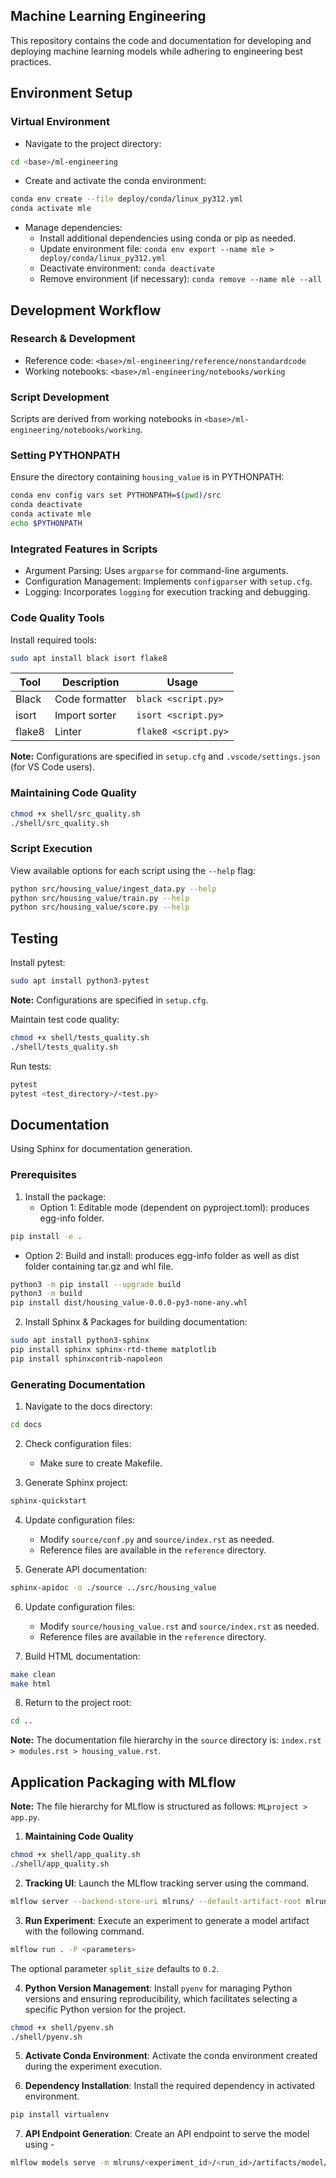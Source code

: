 ## Machine Learning Engineering

This repository contains the code and documentation for developing and deploying machine learning models while adhering to engineering best practices.

## Environment Setup

### Virtual Environment

- Navigate to the project directory:

```bash
cd <base>/ml-engineering
```

- Create and activate the conda environment:

```bash
conda env create --file deploy/conda/linux_py312.yml
conda activate mle
```

- Manage dependencies:
  - Install additional dependencies using conda or pip as needed.
  - Update environment file: `conda env export --name mle > deploy/conda/linux_py312.yml`
  - Deactivate environment: `conda deactivate`
  - Remove environment (if necessary): `conda remove --name mle --all`

## Development Workflow

### Research & Development

- Reference code: `<base>/ml-engineering/reference/nonstandardcode`
- Working notebooks: `<base>/ml-engineering/notebooks/working`

### Script Development

Scripts are derived from working notebooks in `<base>/ml-engineering/notebooks/working`.

### Setting PYTHONPATH

Ensure the directory containing `housing_value` is in PYTHONPATH:

```bash
conda env config vars set PYTHONPATH=$(pwd)/src
conda deactivate
conda activate mle
echo $PYTHONPATH
```

### Integrated Features in Scripts

- Argument Parsing: Uses `argparse` for command-line arguments.
- Configuration Management: Implements `configparser` with `setup.cfg`.
- Logging: Incorporates `logging` for execution tracking and debugging.

### Code Quality Tools

Install required tools:

```bash
sudo apt install black isort flake8
```

| Tool   | Description     | Usage             |
|--------|-----------------|-------------------|
| Black  | Code formatter  | `black <script.py>` |
| isort  | Import sorter   | `isort <script.py>` |
| flake8 | Linter          | `flake8 <script.py>` |

**Note:** Configurations are specified in `setup.cfg` and `.vscode/settings.json` (for VS Code users).

### Maintaining Code Quality

```bash
chmod +x shell/src_quality.sh
./shell/src_quality.sh
```

### Script Execution

View available options for each script using the `--help` flag:

```bash
python src/housing_value/ingest_data.py --help
python src/housing_value/train.py --help
python src/housing_value/score.py --help
```

## Testing 

Install pytest:

```bash
sudo apt install python3-pytest
```

**Note:** Configurations are specified in `setup.cfg`.

Maintain test code quality:

```bash
chmod +x shell/tests_quality.sh
./shell/tests_quality.sh
```

Run tests:

```bash
pytest
pytest <test_directory>/<test.py>
```

## Documentation

Using Sphinx for documentation generation.

### Prerequisites

1. Install the package:
   - Option 1: Editable mode (dependent on pyproject.toml): produces egg-info folder.

```bash
pip install -e .
```

   - Option 2: Build and install: produces egg-info folder as well as dist folder containing tar.gz and whl file.

```bash
python3 -m pip install --upgrade build
python3 -m build
pip install dist/housing_value-0.0.0-py3-none-any.whl
```

2. Install Sphinx & Packages for building documentation:

```bash
sudo apt install python3-sphinx
pip install sphinx sphinx-rtd-theme matplotlib
pip install sphinxcontrib-napoleon
```

### Generating Documentation

1. Navigate to the docs directory:

```bash
cd docs
```

2. Check configuration files:
   - Make sure to create Makefile.

3. Generate Sphinx project:

```bash
sphinx-quickstart
```

4. Update configuration files:
   - Modify `source/conf.py` and `source/index.rst` as needed.
   - Reference files are available in the `reference` directory.

5. Generate API documentation:

```bash
sphinx-apidoc -o ./source ../src/housing_value
```

6. Update configuration files:
   - Modify `source/housing_value.rst` and `source/index.rst` as needed.
   - Reference files are available in the `reference` directory.

7. Build HTML documentation:

```bash
make clean
make html
```

8. Return to the project root:

```bash
cd ..
```

**Note:** The documentation file hierarchy in the `source` directory is: `index.rst > modules.rst > housing_value.rst`.

## Application Packaging with MLflow

**Note:** The file hierarchy for MLflow is structured as follows: `MLproject > app.py`.

1. **Maintaining Code Quality**

```bash
chmod +x shell/app_quality.sh
./shell/app_quality.sh
   ```

2. **Tracking UI**: Launch the MLflow tracking server using the command.

```bash
mlflow server --backend-store-uri mlruns/ --default-artifact-root mlruns/ --host 127.0.0.1 --port 5000
   ```

3. **Run Experiment**: Execute an experiment to generate a model artifact with the following command.

```bash
mlflow run . -P <parameters>
```

The optional parameter `split_size` defaults to `0.2`.

4. **Python Version Management**: Install `pyenv` for managing Python versions and ensuring reproducibility, which facilitates selecting a specific Python version for the project.

```bash
chmod +x shell/pyenv.sh
./shell/pyenv.sh
```

5. **Activate Conda Environment**: Activate the conda environment created during the experiment execution.

6. **Dependency Installation**: Install the required dependency in activated environment.
```bash
pip install virtualenv
```

7. **API Endpoint Generation**: Create an API endpoint to serve the model using -
```bash
mlflow models serve -m mlruns/<experiment_id>/<run_id>/artifacts/model/ -h 127.0.0.1 -p 1234
```